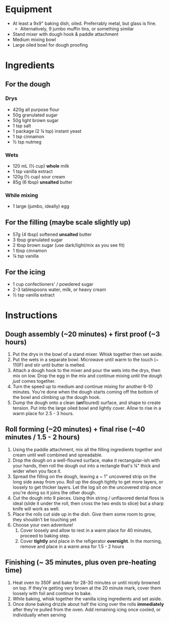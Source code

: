 # Equipment
* At least a 9x9" baking dish, oiled. Preferrably metal, but glass is fine.
  * Alternatively, 9 jumbo muffin tins, or something similar
* Stand mixer with dough hook & paddle attachment
* Medium mixing bowl
* Large oiled bowl for dough proofing

# Ingredients
## For the dough
### Drys
* 420g all purpose flour
* 50g granulated sugar
* 50g light brown sugar
* 1 tsp salt
* 1 package (2 ¼ tsp) instant yeast
* 1 tsp cinnamon
* ½ tsp nutmeg
### Wets
* 120 mL (½ cup) **whole** milk
* 1 tsp vanilla extract
* 120g (½ cup) sour cream
* 85g (6 tbsp) **unsalted** butter
### While mixing
* 1 large (jumbo, ideally) egg

## For the filling (maybe scale slightly up)
* 57g (4 tbsp) softened **unsalted** butter
* 3 tbsp granulated sugar
* 2 tbsp brown sugar (use dark/light/mix as you see fit)
* 1 tbsp cinnamon
* ¼ tsp vanilla

## For the icing
* 1 cup confectioners' / powdered sugar
* 2-3 tablespoons water, milk, or heavy cream
* ½ tsp vanilla extract

# Instructions
## Dough assembly (~20 minutes) + first proof (~3 hours)
1. Put the drys in the bowl of a stand mixer. Whisk together then set aside.
2. Put the wets in a separate bowl. Microwave until warm to the touch (~ 110F) and stir until butter is melted.
3. Attach a dough hook to the mixer and pour the wets into the drys, then mix on low. Drop the egg in the mix and continue mixing until the dough _just_ comes together.
4. Turn the speed up to medium and continue mixing for another 6-10 minutes. You're done when the dough starts coming off the bottom of the bowl and climbing up the dough hook.
5. Dump the dough onto a clean (**un**floured) surface, and shape to create tension. Put into the large oiled bowl and lightly cover. Allow to rise in a warm place for 2.5 - 3 hours.

## Roll forming (~20 minutes) + final rise (~40 minutes / 1.5 - 2 hours)
1. Using the paddle attachment, mix all the filling ingredients together and cream until well combined and spreadable.
2. Drop the dough on a well-floured surface, make it rectangular-ish with your hands, then roll the dough out into a rectangle that's ¼" thick and wider when you face it.
3. Spread the filling on the dough, leaving a ~ 1" uncovered strip on the long side away from you. Roll up the dough tightly to get more layers, or loosely to get thicker layers. Let the log sit on the uncovered strip once you're doing so it joins the other dough.
4. Cut the dough into 9 pieces. Using thin string / unflavored dental floss is ideal (slide it under the roll, then cross the two ends to slice) but a sharp knife will work as well.
5. Place the rolls cut side up in the dish. Give them some room to grow, they shouldn't be touching yet
6. Choose your own adventure!
    1. Cover loosely and allow to rest in a warm place for 40 minutes, proceed to baking step.
    2. Cover **tightly** and place in the refigerator **overnight**. In the morning, remove and place in a warm area for 1.5 - 2 hours

## Finishing (~ 35 minutes, plus oven pre-heating time)
1. Heat oven to 350F and bake for 28-30 minutes or until nicely browned on top. If they're getting very brown at the 20 minute mark, cover them loosely with foil and continue to bake.
2. While baking, whisk together the vanilla icing ingredients and set aside.
3. Once done baking drizzle about half the icing over the rolls **immediately** after they're pulled from the oven. Add remaining icing once cooled, or individually when serving
